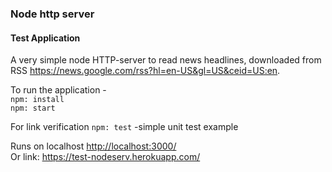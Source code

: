 ### Node http server
#### Test Application
A very simple node HTTP-server to read news headlines, downloaded from RSS https://news.google.com/rss?hl=en-US&gl=US&ceid=US:en.   

To run the application -   
`npm: install`  
`npm: start`   

For link verification `npm: test` -simple unit test example   

Runs on localhost <http://localhost:3000/>   
Or link: <https://test-nodeserv.herokuapp.com/>